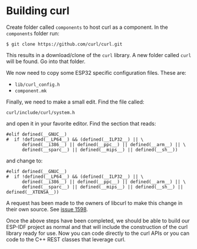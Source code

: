 # Building curl

Create folder called `components` to host curl as a component.  In the `components` folder run:

```
$ git clone https://github.com/curl/curl.git
```

This results in a download/clone of the `curl` library.  A new folder called `curl` will be found.  Go into that folder.

We now need to copy some ESP32 specific configuration files.  These are:

* `lib/curl_config.h`
* `component.mk`

Finally, we need to make a small edit.  Find the file called:

`curl/include/curl/system.h`

and open it in your favorite editor.  Find the section that reads:

```
#elif defined(__GNUC__)
#  if !defined(__LP64__) && (defined(__ILP32__) || \
      defined(__i386__) || defined(__ppc__) || defined(__arm__) || \
      defined(__sparc__) || defined(__mips__) || defined(__sh__))
```

and change to:

```
#elif defined(__GNUC__)
#  if !defined(__LP64__) && (defined(__ILP32__) || \
      defined(__i386__) || defined(__ppc__) || defined(__arm__) || \
      defined(__sparc__) || defined(__mips__) || defined(__sh__) || defined(__XTENSA__))
```

A request has been made to the owners of libcurl to make this change in their own source.  See [issue 1598](https://github.com/curl/curl/issues/1598).

Once the above steps have been completed, we should be able to build our ESP-IDF project as normal and that will include the construction
of the curl library ready for use.  Now you can code directly to the curl APIs or you can code to the 
C++ REST classes that leverage curl.